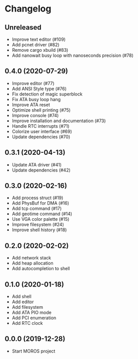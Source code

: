 # Changelog

## Unreleased
- Improve text editor (#109)
- Add pcnet driver (#82)
- Remove cargo xbuild (#83)
- Add nanowait busy loop with nanoseconds precision (#78)

## 0.4.0 (2020-07-29)
- Improve editor (#77)
- Add ANSI Style type (#76)
- Fix detection of magic superblock
- Fix ATA busy loop hang
- Improve ATA reset
- Optimize shell printing (#75)
- Improve console (#74)
- Improve installation and documentation (#73)
- Handle RTC interrupts (#71)
- Colorize user interface (#69)
- Update dependencies (#70)

## 0.3.1 (2020-04-13)
- Update ATA driver (#41)
- Update dependencies (#42)

## 0.3.0 (2020-02-16)
- Add process struct (#19)
- Add PhysBuf for DMA (#16)
- Add tcp command (#17)
- Add geotime command (#14)
- Use VGA color palette (#15)
- Improve filesystem (#24)
- Improve shell history (#18)

## 0.2.0 (2020-02-02)
- Add network stack
- Add heap allocation
- Add autocompletion to shell

## 0.1.0 (2020-01-18)
- Add shell
- Add editor
- Add filesystem
- Add ATA PIO mode
- Add PCI enumeration
- Add RTC clock

## 0.0.0 (2019-12-28)
- Start MOROS project
